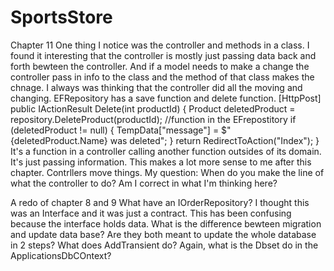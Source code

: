# SportsStore
Chapter 11
One thing I notice was the controller and methods in a class. I found it interesting that the controller is mostly just passing data back and forth bewteen the controller. And if a model needs to make a change the controller pass in info to the class and the method of that class makes the chnage. I always was thinking that the controller did all the moving and changing. EFRepository has a save function and delete function. 
[HttpPost]
        public IActionResult Delete(int productId)
        {
            Product deletedProduct = repository.DeleteProduct(productId); //function in the EFrepostitory
            if (deletedProduct != null)
            {
                TempData["message"] = $"{deletedProduct.Name} was deleted";
            }
            return RedirectToAction("Index");
        }
        It's a function in a controller calling another function outsides of its domain. It's just passing information. This makes a lot more sense to me after this chapter. Contrllers move things. 
        My question: When do you make the line of what the controller to do? Am I correct in what I'm thinking here?





A redo of chapter 8 and 9
What have an IOrderRepository? I thought this was an Interface and it was just a contract. This has been confusing because the interface holds data.
What is the difference bewteen migration and update data base? Are they both meant to update the whole database in 2 steps?
What does AddTransient do?
Again, what is the Dbset<Orders> do in the ApplicationsDbCOntext?
